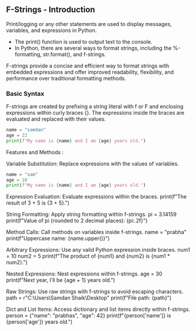 ## F-Strings - Introduction

Print/logging or any other statements are used to display messages, variables, and expressions in Python.

- The print() function is used to output text to the console.
- In Python, there are several ways to format strings, including the %-formatting, str.format(), and f-strings.

F-strings provide a concise and efficient way to format strings with embedded expressions and offer improved readability, flexibility, and performance over traditional formatting methods.

### Basic Syntax

F-strings are created by prefixing a string literal with f or F and enclosing expressions within curly braces {}.
The expressions inside the braces are evaluated and replaced with their values.

```python
name = "samdan"
age = 22
print(f"My name is {name} and I am {age} years old.")
```

Features and Methods :

Variable Substitution: Replace expressions with the values of variables.

```python
name = "sam"
age = 20
print(f"My name is {name} and I am {age} years old.")
```

Expression Evaluation: Evaluate expressions within the braces.
print(f"The result of 3 + 5 is {3 + 5}.")

String Formatting: Apply string formatting within f-strings.
pi = 3.14159
print(f"Value of pi (rounded to 2 decimal places): {pi:.2f}")

Method Calls: Call methods on variables inside f-strings.
name = "prabha"
print(f"Uppercase name: {name.upper()}")

Arbitrary Expressions: Use any valid Python expression inside braces.
num1 = 10
num2 = 5
print(f"The product of {num1} and {num2} is {num1 * num2}.")

Nested Expressions: Nest expressions within f-strings.
age = 30
print(f"Next year, I'll be {age + 1} years old.")

Raw Strings: Use raw strings with f-strings to avoid escaping characters.
path = r"C:\Users\Samdan Shaik\Desktop"
print(f"File path: {path}")

Dict and List Items: Access dictionary and list items directly within f-strings.
person = {"name": "prabhas", "age": 42}
print(f"{person['name']} is {person['age']} years old.")
